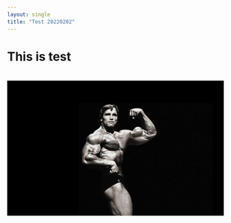 ```yaml
---
layout: single
title: "Test 20220202"
---
```


# This is test



# ![arnold](../images/2021-02-02-test/arnold.jpg)
